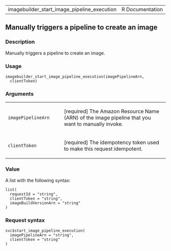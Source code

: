 <table style="width: 100%;">
<tbody>
<tr class="odd">
<td>imagebuilder_start_image_pipeline_execution</td>
<td style="text-align: right;">R Documentation</td>
</tr>
</tbody>
</table>

## Manually triggers a pipeline to create an image

### Description

Manually triggers a pipeline to create an image.

### Usage

    imagebuilder_start_image_pipeline_execution(imagePipelineArn,
      clientToken)

### Arguments

<table>
<colgroup>
<col style="width: 35%" />
<col style="width: 65%" />
</colgroup>
<tbody>
<tr class="odd">
<td><code
id="imagebuilder_start_image_pipeline_execution_:_imagePipelineArn">imagePipelineArn</code></td>
<td><p>[required] The Amazon Resource Name (ARN) of the image pipeline
that you want to manually invoke.</p></td>
</tr>
<tr class="even">
<td><code
id="imagebuilder_start_image_pipeline_execution_:_clientToken">clientToken</code></td>
<td><p>[required] The idempotency token used to make this request
idempotent.</p></td>
</tr>
</tbody>
</table>

### Value

A list with the following syntax:

    list(
      requestId = "string",
      clientToken = "string",
      imageBuildVersionArn = "string"
    )

### Request syntax

    svc$start_image_pipeline_execution(
      imagePipelineArn = "string",
      clientToken = "string"
    )
